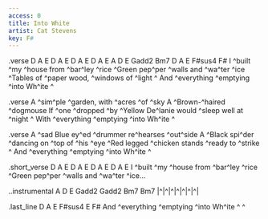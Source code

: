 ```yaml
---
access: 0
title: Into White
artist: Cat Stevens
key: F#
---
```

.verse D A E D A E D A E D A E A D E Gadd2 Bm7 D A E F#sus4 F#
I ^built ^my ^house from ^bar^ley ^rice 
^Green pep^per ^walls and ^wa^ter ^ice 
^Tables of ^paper wood, ^windows of ^light ^
And ^everything ^emptying ^into Wh^ite ^

.verse
A ^sim^ple ^garden, with ^acres ^of ^sky 
A ^Brown-^haired ^dogmouse 
If ^one ^dropped ^by 
^Yellow De^lanie would ^sleep well at ^night ^
With ^everything ^emptying ^into Wh^ite ^

.verse
A ^sad Blue ey^ed ^drummer re^hearses ^out^side 
A ^Black spi^der ^dancing on ^top of ^his ^eye 
^Red legged ^chicken stands ^ready to ^strike ^
And ^everything ^emptying ^into Wh^ite ^

.short_verse D A E D A E D A E D A E
I ^built ^my ^house from ^bar^ley ^rice 
^Green pep^per ^walls and ^wa^ter ^ice...

..instrumental A D E Gadd2 Gadd2 Bm7 Bm7
|^|^|^|^|^|^|^|

.last_line D A E F#sus4 E F#
And ^everything ^emptying ^into Wh^ite ^ ^
